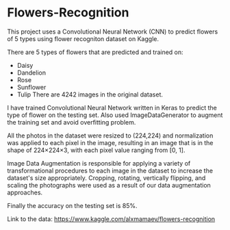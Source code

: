 # Flowers-Recognition
This project uses a Convolutional Neural Network (CNN) to predict flowers of 5 types using flower recogniton dataset on Kaggle.

There are 5 types of flowers that are predicted and trained on:

- Daisy
- Dandelion
- Rose
- Sunflower
- Tulip
There are 4242 images in the original dataset.

I have trained Convolutional Neural Network written in Keras to predict the type of flower on the testing set. Also used ImageDataGenerator to augment the training set and avoid overfitting problem.

All the photos in the dataset were resized to (224,224) and normalization was applied to each pixel in the image, resulting in an image that is in the shape of 224×224×3, with each pixel value ranging from [0, 1]. 

Image Data Augmentation is responsible for applying a variety of transformational procedures to each image in the dataset to increase the dataset's size appropriately. Cropping, rotating, vertically flipping, and scaling the photographs were used as a result of our data augmentation approaches.

Finally the accuracy on the testing set is 85%.

Link to the data: https://www.kaggle.com/alxmamaev/flowers-recognition
